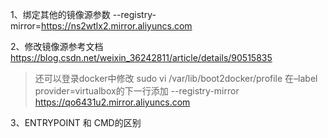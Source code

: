 1、绑定其他的镜像源参数
 --registry-mirror=https://ns2wtlx2.mirror.aliyuncs.com

 2、修改镜像源参考文档
 https://blog.csdn.net/weixin_36242811/article/details/90515835
 > 还可以登录docker中修改
 sudo vi /var/lib/boot2docker/profile
在–label provider=virtualbox的下一行添加
--registry-mirror https://qo6431u2.mirror.aliyuncs.com

3、ENTRYPOINT 和 CMD的区别
